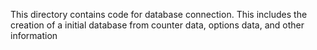 This directory contains code for database connection. This includes the creation of a initial database from counter data, options data, and other information
